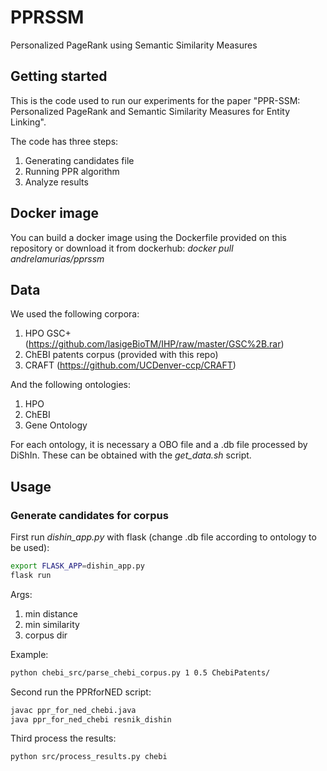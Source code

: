 # PPRSSM

Personalized PageRank using Semantic Similarity Measures


## Getting started

This is the code used to run our experiments for the paper "PPR-SSM: Personalized PageRank and Semantic Similarity Measures for Entity Linking".

The code has three steps:

1. Generating candidates file
2. Running PPR algorithm 
3. Analyze results

## Docker image

You can build a docker image using the Dockerfile provided on this repository or download it from dockerhub:
*docker pull andrelamurias/pprssm*

## Data

We used the following corpora:

1. HPO GSC+ (https://github.com/lasigeBioTM/IHP/raw/master/GSC%2B.rar)
2. ChEBI patents corpus (provided with this repo)
3. CRAFT (https://github.com/UCDenver-ccp/CRAFT)

And the following ontologies:

1. HPO
2. ChEBI
3. Gene Ontology

For each ontology, it is necessary a OBO file and a .db file processed by DiShIn. These can be obtained with the *get_data.sh* script.

## Usage

### Generate candidates for corpus
First run *dishin_app.py* with flask (change .db file according to ontology to be used):
```bash
export FLASK_APP=dishin_app.py
flask run
```
Args:

1. min distance
2. min similarity
3. corpus dir

Example:
```bash
python chebi_src/parse_chebi_corpus.py 1 0.5 ChebiPatents/
```

Second run the PPRforNED script:
```bash
javac ppr_for_ned_chebi.java
java ppr_for_ned_chebi resnik_dishin
```

Third process the results:
```bash
python src/process_results.py chebi
```